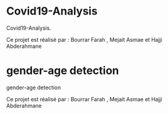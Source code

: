 # Covid19-Analysis
Covid19-Analysis.

Ce projet est réalisé par : Bourrar Farah , Mejait Asmae et Hajji Abderahmane 


# gender-age detection
gender-age detection

Ce projet est réalisé par : Bourrar Farah , Mejait Asmae et Hajji Abderahmane
